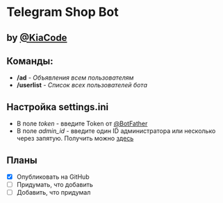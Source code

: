 # Telegram Shop Bot 

## by [@KiaCode](t.me/KIAC0DE)
## Команды:
- **/ad** *- Объявления всем пользователям*
- **/userlist** *- Список всех пользователей бота*

## Настройка settings.ini
- В поле *token* - введите Token от [@BotFather](t.me/BotFather)
- В поле *admin_id* - введите один ID администратора или несколько через запятую. Получить можно [здесь](t.me/myidbot)

## Планы
- [X] Опубликовать на GitHub
- [ ] Придумать, что добавить
- [ ] Добавить, что придумал